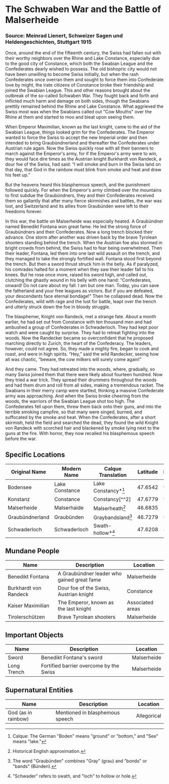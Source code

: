 # The Schwaben War and the Battle of Malserheide

### Source: Meinrad Lienert, Schweizer Sagen und Heldengeschichten, Stuttgart 1915

Once, around the end of the fifteenth century, the Swiss had fallen out with their worthy neighbors over the Rhine and Lake Constance, especially due to the good city of Constance, which both the Swabian League and the Confederates dearly wished to possess. The old bishopric city would not have been unwilling to become Swiss initially, but when the rash Confederates once overran them and sought to force them into Confederate love by might, the irate citizens of Constance broke their friendship and joined the Swabian League. This and other reasons brought about the outbreak of the so-called Schwaben War. They fought back and forth and inflicted much harm and damage on both sides, though the Swabians prettily remained behind the Rhine and Lake Constance. What aggrieved the Swiss most was when the Swabians called out \"Cow Mouths\" over the Rhine at them and started to moo and bleat upon seeing them.

When Emperor Maximilian, known as the last knight, came to the aid of the Swabian League, things looked grim for the Confederates. The Emperor wanted to force the Swiss to accept the new Imperial order and then intended to bring Graubündnerland and thereafter the Confederates under Austrian rule again. Now the Swiss quickly rose with all their banners to march against the Emperor's army, for if the Emperor's army were to win, they would face dire times as the Austrian knight Burkhardt von Randeck, a dour foe of the Swiss, had said: “I will smoke and burn in the Swiss land on that day, that God in the rainbow must blink from smoke and heat and draw his feet up.”

But the heavens heard this blasphemous speech, and the punishment followed quickly. For when the Emperor's army climbed over the mountains to first subdue the Graubündners, they and their Confederates received them so gallantly that after many fierce skirmishes and battles, the war was lost, and Switzerland and its allies from Graubünden were left to their freedoms forever.

In this war, the battle on Malserheide was especially heated. A Graubündner named Benedikt Fontana won great fame. He led the strong force of Graubündners and their Confederates. Now a long trench blocked their advance. One storm after another was driven back by the brave Tyrolean shooters standing behind the trench. When the Austrian foe also stormed in bright crowds from behind, the Swiss had to fear being overwhelmed. Then their leader, Fontana, led them into one last wild assault on the trench, and they managed to take the strongly fortified wall. Fontana stood first beyond the trench. But then a sword thrust struck him in the belly. As if paralyzed, his comrades halted for a moment when they saw their leader fall to his knees. But he rose once more, raised his sword high, and called out, clutching the ghastly wound in his belly with one hand: “Confederates, onward! Do not care about my fall. I am but one man. Today, you can save the fatherland and your free leagues as victors. But if you are defeated, your descendants face eternal bondage!” Then he collapsed dead. Now the Confederates, wild with rage and the lust for battle, leapt over the trench and utterly struck down the foe in bloody struggle.

The blasphemer, Knight von Randeck, met a strange fate. About a month earlier, he had set out from Constance with ten thousand men and had ambushed a group of Confederates in Schwaderloch. They had kept poor watch and were caught by surprise. They had to retreat fighting into the woods. Now the Randecker became so overconfident that he proposed marching directly to Zurich, the heart of the Confederacy. The leaders, however, could not agree. So, they made a mighty fire, began to cook and roast, and were in high spirits. “Hey,” said the wild Randecker, seeing how all was chaotic, “beware, the cow milkers will surely come again!”

And they came. They had retreated into the woods, where, gradually, so many Swiss joined them that there were likely about fourteen hundred. Now they tried a war trick. They spread their drummers throughout the woods and had them drum and roll from all sides, making a tremendous racket. The Swabians in their merry camp were startled, thinking a massive Confederate army was approaching. And when the Swiss broke cheering from the woods, the warriors of the Swabian League shot too high. The Confederates fell upon them, threw them back onto their guns, and into the terrible smoking campfire, so that many were singed, burned, and suffocated by the smoke and heat. When the Confederates, after a short skirmish, held the field and searched the dead, they found the wild Knight von Randeck with scorched hair and blackened by smoke lying next to the guns at the fire. With horror, they now recalled his blasphemous speech before the war.

## Specific Locations

| Original Name       | Modern Name    | Calque Translation             | Latitude | Longitude |
|---------------------|----------------|--------------------------------|----------|-----------|
| Bodensee            | Lake Constance | Lake Constancy*[^1]            | 47.6542  | 9.2025    |
| Konstanz            | Constance      | Constancy[^^2]                 | 47.6779  | 9.1744    |
| Malserheide         | Malserhaide    | Malserheath[^2]                | 46.6835  | 10.4246   |
| Graubündnerland     | Graubünden     | Graybandsland[^3]              | 46.7279  | 9.8216    |
| Schwaderloch        | Schwaderloch   | Swath-hollow*[^4]              | 47.6208  | 8.2977    |

## Mundane People

| Name                | Description                                | Location         |
|---------------------|--------------------------------------------|------------------|
| Benedikt Fontana    | A Graubündner leader who gained great fame | Malserheide      |
| Burkhardt von Randeck | Dour foe of the Swiss, Austrian knight    | Constance        |
| Kaiser Maximilian   | The Emperor, known as the last knight      | Associated areas |
| Tirolerschützen     | Brave Tyrolean shooters                    | Malserheide      |

## Important Objects

| Name                | Description                             | Location      |
|---------------------|-----------------------------------------|---------------|
| Sword               | Benedikt Fontana's sword                | Malserheide   |
| Long Trench         | Fortified barrier overcome by the Swiss | Malserheide   |

## Supernatural Entities

| Name                | Description                        | Location      |
|---------------------|-------------------------------------|---------------|
| God (as in rainbow) | Mentioned in blasphemous speech     | Allegorical   |

[^1]: Calque: The German \"Boden\" means \"ground\" or \"bottom,\" and \"See\" means \"lake.\" 
[^2]: Historical English approximation.
[^3]: The word \"Graubünden\" combines \"Gray\" (grau) and \"bonds\" or \"bands\" (Bünden).
[^4]: \"Schwader\" refers to swath, and \"loch\" to hollow or hole.